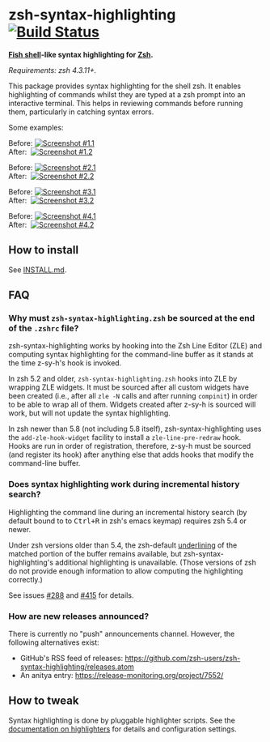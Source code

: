 zsh-syntax-highlighting [![Build Status][build-status-image]][build-status]
=======================

**[Fish shell][fish]-like syntax highlighting for [Zsh][zsh].**

*Requirements: zsh 4.3.11+.*

[fish]: http://www.fishshell.com/
[zsh]: http://www.zsh.org/

This package provides syntax highlighting for the shell zsh.  It enables
highlighting of commands whilst they are typed at a zsh prompt into an
interactive terminal.  This helps in reviewing commands before running
them, particularly in catching syntax errors.

Some examples:

Before: [![Screenshot #1.1](images/before1-smaller.png)](images/before1.png)
<br/>
After:&nbsp; [![Screenshot #1.2](images/after1-smaller.png)](images/after1.png)

Before: [![Screenshot #2.1](images/before2-smaller.png)](images/before2.png)
<br/>
After:&nbsp; [![Screenshot #2.2](images/after2-smaller.png)](images/after2.png)

Before: [![Screenshot #3.1](images/before3-smaller.png)](images/before3.png)
<br/>
After:&nbsp; [![Screenshot #3.2](images/after3-smaller.png)](images/after3.png)

Before: [![Screenshot #4.1](images/before4-smaller.png)](images/before4-smaller.png)
<br/>
After:&nbsp; [![Screenshot #4.2](images/after4-smaller.png)](images/after4-smaller.png)



How to install
--------------

See [INSTALL.md](INSTALL.md).


FAQ
---

### Why must `zsh-syntax-highlighting.zsh` be sourced at the end of the `.zshrc` file?

zsh-syntax-highlighting works by hooking into the Zsh Line Editor (ZLE) and
computing syntax highlighting for the command-line buffer as it stands at the
time z-sy-h's hook is invoked.

In zsh 5.2 and older,
`zsh-syntax-highlighting.zsh` hooks into ZLE by wrapping ZLE widgets.  It must
be sourced after all custom widgets have been created (i.e., after all `zle -N`
calls and after running `compinit`) in order to be able to wrap all of them.
Widgets created after z-sy-h is sourced will work, but will not update the
syntax highlighting.

In zsh newer than 5.8 (not including 5.8 itself),
zsh-syntax-highlighting uses the `add-zle-hook-widget` facility to install
a `zle-line-pre-redraw` hook.  Hooks are run in order of registration,
therefore, z-sy-h must be sourced (and register its hook) after anything else
that adds hooks that modify the command-line buffer.

### Does syntax highlighting work during incremental history search?

Highlighting the command line during an incremental history search (by default bound to
to <kbd>Ctrl+R</kbd> in zsh's emacs keymap) requires zsh 5.4 or newer.

Under zsh versions older than 5.4, the zsh-default [underlining][zshzle-Character-Highlighting]
of the matched portion of the buffer remains available, but zsh-syntax-highlighting's
additional highlighting is unavailable.  (Those versions of zsh do not provide
enough information to allow computing the highlighting correctly.)

See issues [#288][i288] and [#415][i415] for details.

[zshzle-Character-Highlighting]: http://zsh.sourceforge.net/Doc/Release/Zsh-Line-Editor.html#Character-Highlighting
[i288]: https://github.com/zsh-users/zsh-syntax-highlighting/pull/288
[i415]: https://github.com/zsh-users/zsh-syntax-highlighting/pull/415

### How are new releases announced?

There is currently no "push" announcements channel.  However, the following
alternatives exist:

- GitHub's RSS feed of releases: https://github.com/zsh-users/zsh-syntax-highlighting/releases.atom
- An anitya entry: https://release-monitoring.org/project/7552/


How to tweak
------------

Syntax highlighting is done by pluggable highlighter scripts.  See the
[documentation on highlighters](docs/highlighters.md) for details and
configuration settings.

[build-status]: https://github.com/zsh-users/zsh-syntax-highlighting/actions
[build-status-image]: https://github.com/zsh-users/zsh-syntax-highlighting/workflows/Tests/badge.svg

